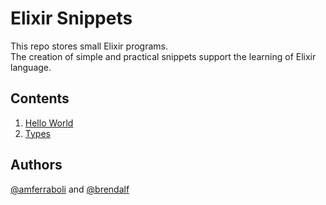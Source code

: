 # Elixir Snippets

This repo stores small Elixir programs.  
The creation of simple and practical snippets support the learning of Elixir language.

## Contents
1. [Hello World](src/hello_world.exs)
2. [Types](src/types.exs)

## Authors
[@amferraboli](https://github.com/amferraboli) and [@brendalf](https://github.com/brendalf)
